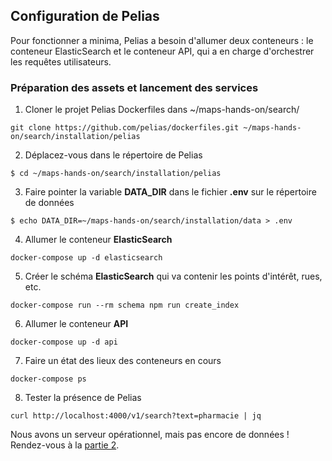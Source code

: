 ## Configuration de Pelias
Pour fonctionner a minima, Pelias a besoin d'allumer deux conteneurs : le conteneur ElasticSearch et le conteneur API, qui a en charge d'orchestrer les requêtes utilisateurs.

### Préparation des assets et lancement des services
1. Cloner le projet Pelias Dockerfiles dans ~/maps-hands-on/search/
```
git clone https://github.com/pelias/dockerfiles.git ~/maps-hands-on/search/installation/pelias
```
2. Déplacez-vous dans le répertoire de Pelias
```
$ cd ~/maps-hands-on/search/installation/pelias
```
3. Faire pointer la variable __DATA_DIR__ dans le fichier __.env__ sur le répertoire de données
```
$ echo DATA_DIR=~/maps-hands-on/search/installation/data > .env
```
4. Allumer le conteneur __ElasticSearch__
```
docker-compose up -d elasticsearch
```
5. Créer le schéma __ElasticSearch__ qui va contenir les points d'intérêt, rues, etc.
```
docker-compose run --rm schema npm run create_index
```
6. Allumer le conteneur __API__
```
docker-compose up -d api
```
7. Faire un état des lieux des conteneurs en cours
```
docker-compose ps
```
8. Tester la présence de Pelias
```
curl http://localhost:4000/v1/search?text=pharmacie | jq
```
Nous avons un serveur opérationnel, mais pas encore de données ! Rendez-vous à la [partie 2](https://github.com/guillaumerose/maps-hands-on/tree/master/search/part2).